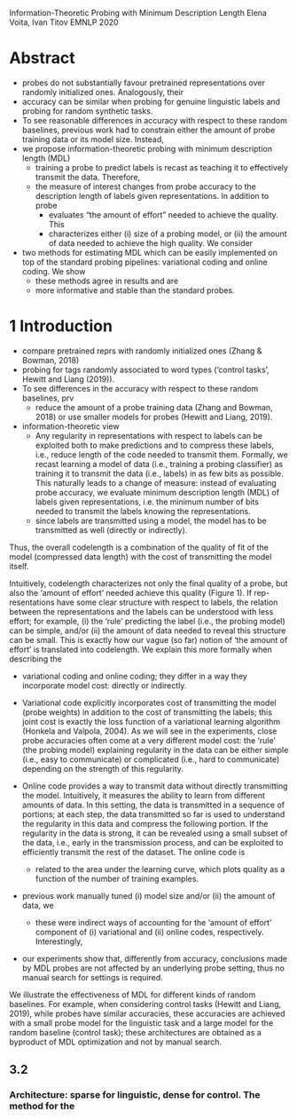 Information-Theoretic Probing with Minimum Description Length
Elena Voita, Ivan Titov
EMNLP 2020

# Abstract

* probes do not substantially favour pretrained representations over randomly
  initialized ones. Analogously, their
* accuracy can be similar when probing for genuine linguistic labels and probing
  for random synthetic tasks.
* To see reasonable differences in accuracy with respect to these random
  baselines, previous work had to constrain either the amount of probe training
  data or its model size. Instead,
* we propose information-theoretic probing with minimum description length (MDL)
  * training a probe to predict labels is recast as teaching it to effectively
    transmit the data. Therefore,
  * the measure of interest changes from probe accuracy to the
    description length of labels given representations.  In addition to probe
    * evaluates “the amount of effort” needed to achieve the quality. This
    * characterizes either (i) size of a probing model, or (ii) the amount of
      data needed to achieve the high quality.  We consider
* two methods for estimating MDL which can be easily implemented on top of the
  standard probing pipelines: variational coding and online coding.  We show
  * these methods agree in results and are
  * more informative and stable than the standard probes.

# 1 Introduction

* compare pretrained reprs with randomly initialized ones (Zhang & Bowman, 2018)
* probing for tags randomly associated to word types
  (‘control tasks’, Hewitt and Liang (2019)).
* To see differences in the accuracy with respect to these random baselines, prv
  * reduce the amount of a probe training data (Zhang and Bowman, 2018) or use
    smaller models for probes (Hewitt and Liang, 2019).
* information-theoretic view
  * Any regularity in representations with respect to labels can be exploited
    both to make predictions and to compress these labels, i.e., reduce length
    of the code needed to transmit them. Formally, we recast learning a model of
    data (i.e., training a probing classifier) as training it to transmit the
    data (i.e., labels) in as few bits as possible. This naturally leads to a
    change of measure: instead of evaluating probe accuracy, we evaluate minimum
    description length (MDL) of labels given representations, i.e.  the minimum
    number of bits needed to transmit the labels knowing the representations.
  * since labels are transmitted using a model, the model has to be
    transmitted as well (directly or indirectly).

Thus, the overall codelength is a combination of the quality of fit of the model
(compressed data length) with the cost of transmitting the model itself.

Intuitively, codelength characterizes not only the final quality of a probe, but
also the ‘amount of effort’ needed achieve this quality (Figure 1). If rep-
resentations have some clear structure with respect to labels, the relation
between the representations and the labels can be understood with less effort;
for example, (i) the ‘rule’ predicting the label (i.e., the probing model) can
be simple, and/or (ii) the amount of data needed to reveal this structure can be
small. This is exactly how our vague (so far) notion of ‘the amount of effort’
is translated into codelength. We explain this more formally when describing the
* variational coding and online coding; they differ in a way they incorporate
  model cost: directly or indirectly.

* Variational code explicitly incorporates cost of transmitting the model (probe
weights) in addition to the cost of transmitting the labels; this joint cost is
exactly the loss function of a variational learning algorithm (Honkela and
Valpola, 2004). As we will see in the experiments, close probe accuracies often
come at a very different model cost: the ‘rule’ (the probing model) explaining
regularity in the data can be either simple (i.e., easy to communicate) or
complicated (i.e., hard to communicate) depending on the strength of this
regularity.
* Online code provides a way to transmit data without directly transmitting
  the model. Intuitively, it measures the ability to learn from different
  amounts of data. In this setting, the data is transmitted in a sequence of
  portions; at each step, the data transmitted so far is used to understand
  the regularity in this data and compress the following portion. If the
  regularity in the data is strong, it can be revealed using a small subset of
  the data, i.e., early in the transmission process, and can be exploited to
  efficiently transmit the rest of the dataset. The online code is
  * related to the area under the learning curve, which plots quality as a
    function of the number of training examples.
* previous work manually tuned (i) model size and/or (ii) the amount of data, we
  * these were indirect ways of accounting for the ‘amount of effort’ component
    of (i) variational and (ii) online codes, respectively.  Interestingly,
* our experiments show that, differently from accuracy, conclusions made by MDL
  probes are not affected by an underlying probe setting, thus no manual search
  for settings is required.

We illustrate the effectiveness of MDL for different kinds of random
baselines. For example, when considering control tasks (Hewitt and Liang, 2019),
while probes have similar accuracies, these accuracies are achieved with a small
probe model for the linguistic task and a large model for the random baseline
(control task); these architectures are obtained as a byproduct of MDL
optimization and not by manual search.

## 3.2

### Architecture: sparse for linguistic, dense for control. The method for the
